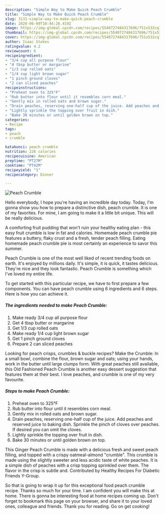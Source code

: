 ```yaml
---
description: "Simple Way to Make Quick Peach Crumble"
title: "Simple Way to Make Quick Peach Crumble"
slug: 3131-simple-way-to-make-quick-peach-crumble
date: 2020-06-09T10:44:26.419Z
image: https://img-global.cpcdn.com/recipes/5540727484317696/751x532cq70/peach-crumble-recipe-main-photo.jpg
thumbnail: https://img-global.cpcdn.com/recipes/5540727484317696/751x532cq70/peach-crumble-recipe-main-photo.jpg
cover: https://img-global.cpcdn.com/recipes/5540727484317696/751x532cq70/peach-crumble-recipe-main-photo.jpg
author: Isaac Stokes
ratingvalue: 4.2
reviewcount: 6
recipeingredient:
- "3/4 cup all purpose flour"
- "4 tbsp butter or margarine"
- "1/3 cup rolled oats"
- "1/4 cup light brown sugar"
- "1 pinch ground cloves"
- "2 can sliced peaches"
recipeinstructions:
- "Preheat oven to 325°F"
- "Rub butter into flour until it resembles corn meal."
- "Gently mix in rolled oats and brown sugar."
- "Drain peaches, reserving one-half cup of the juice. Add peaches and reserved juice to baking dish. Sprinkle the pinch of cloves over peaches. If desired you can omit the cloves."
- "Lightly sprinkle the topping over fruit in dish."
- "Bake 30 minutes or until golden brown on top."
categories:
- Recipe
tags:
- peach
- crumble

katakunci: peach crumble 
nutrition: 226 calories
recipecuisine: American
preptime: "PT27M"
cooktime: "PT42M"
recipeyield: "1"
recipecategory: Dinner

---
```



![Peach Crumble](https://img-global.cpcdn.com/recipes/5540727484317696/751x532cq70/peach-crumble-recipe-main-photo.jpg)

Hello everybody, I hope you're having an incredible day today. Today, I'm gonna show you how to prepare a distinctive dish, peach crumble. It is one of my favorites. For mine, I am going to make it a little bit unique. This will be really delicious.

A comforting fruit pudding that won&#39;t ruin your healthy eating plan - this easy fruit crumble is low in fat and calories. Homemade peach crumble pie features a buttery, flaky crust and a fresh, tender peach filling. Eating homemade peach crumble pie is most certainly an experience to savor this summer.

Peach Crumble is one of the most well liked of recent trending foods on earth. It's enjoyed by millions daily. It's simple, it is quick, it tastes delicious. They're nice and they look fantastic. Peach Crumble is something which I've loved my entire life.


To get started with this particular recipe, we have to first prepare a few components. You can have peach crumble using 6 ingredients and 6 steps. Here is how you can achieve it.

<!--inarticleads1-->

##### The ingredients needed to make Peach Crumble:

1. Make ready 3/4 cup all purpose flour
1. Get 4 tbsp butter or margarine
1. Get 1/3 cup rolled oats
1. Make ready 1/4 cup light brown sugar
1. Get 1 pinch ground cloves
1. Prepare 2 can sliced peaches


Looking for peach crisps, crumbles &amp; buckle recipes? Make the Crumble: In a small bowl, combine the flour, brown sugar and oats; using your hands, work in the butter until large clumps form. With great peaches still available, this Old Fashioned Peach Crumble is another easy dessert suggestion that features them at their best. I love peaches, and crumble is one of my very favourite. 

<!--inarticleads2-->

##### Steps to make Peach Crumble:

1. Preheat oven to 325°F
1. Rub butter into flour until it resembles corn meal.
1. Gently mix in rolled oats and brown sugar.
1. Drain peaches, reserving one-half cup of the juice. Add peaches and reserved juice to baking dish. Sprinkle the pinch of cloves over peaches. If desired you can omit the cloves.
1. Lightly sprinkle the topping over fruit in dish.
1. Bake 30 minutes or until golden brown on top.


This Ginger Peach Crumble is made with a delicious fresh and sweet peach filling, and topped with a crispy oatmeal-almond &#34;crumble&#34;. This crumble is made using the slightly sweeter and less acidic taste of white peaches. It is a simple dish of peaches with a crisp topping sprinkled over them. The flavor in the crisp is subtle and. Contributed by Healthy Recipes For Diabetic Friends Y-Group. 

So that is going to wrap it up for this exceptional food peach crumble recipe. Thanks so much for your time. I am confident you will make this at home. There is gonna be interesting food at home recipes coming up. Don't forget to bookmark this page on your browser, and share it to your loved ones, colleague and friends. Thank you for reading. Go on get cooking!
